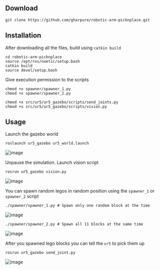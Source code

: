 
## Download

  ```
  git clone https://github.com/gharpure/robotic-arm-picknplace.git
  ```

## Installation

After downloading all the files, build using `catkin build`

  ```
  cd robotic-arm-picknplace
  source /opt/ros/noetic/setup.bash
  catkin build
  source devel/setup.bash
  ```
Give execution permission to the scripts

  ```
  chmod +x spawner/spawner_1.py
  chmod +x spawner/spawner_2.py

  chmod +x src/ur5/ur5_gazebo/scripts/send_joints.py
  chmod +x src/ur5/ur5_gazebo/scripts/vision.py
  ```

## Usage

Launch the gazebo world

  ```
  roslaunch ur5_gazebo ur5_world.launch
  ```
  ![image](https://user-images.githubusercontent.com/87241534/225561672-ef9ea265-6eed-4fdd-9b03-70f3b5a5bfa3.png)

Unpause the simulation. Launch vision script

  ```
  rosrun ur5_gazebo vision.py
  ```
  ![image](https://user-images.githubusercontent.com/87241534/225561781-76d73818-b798-4065-ac72-863f870484f3.png)

You can spawn random legos in random position using the `spawner_1` or `spawner_2` script

  ```
  ./spawner/spawner_1.py # Spawn only one random block at the time
  ```
  ![image](https://user-images.githubusercontent.com/87241534/225561865-9c7496b2-ef3f-4b8c-89cc-c8095e1c187c.png)

  ```
  ./spawner/spawner_2.py # Spawn all 11 blocks at the same time
  ```
  ![image](https://user-images.githubusercontent.com/87241534/225561908-4303118c-4e6c-41ab-9539-e4c9e19512bb.png)

After you spawned lego blocks you can tell the `ur5` to pick them up

  ```
  rosrun ur5_gazebo send_joint.py
  ```
![image](https://user-images.githubusercontent.com/87241534/225562113-6310fc62-21c0-42ea-9f3d-befd97332889.png)
